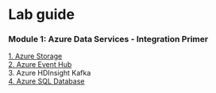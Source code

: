 
# Lab guide

### Module 1: Azure Data Services - Integration Primer
[1.  Azure Storage](module-1/00-Azure-Storage-Lab.md)<br>
[2.  Azure Event Hub](module-1/02-Azure-Event-Hub-Lab.md)<br>
3.  Azure HDInsight Kafka<br>
[4.  Azure SQL Database](module-1/03-Azure-SQL-Database-Lab.md)<br> 
